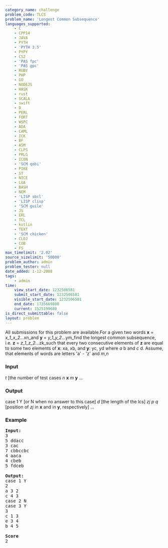 ```yaml
---
category_name: challenge
problem_code: TLCS
problem_name: 'Longest Common Subsequence'
languages_supported:
    - C
    - CPP14
    - JAVA
    - PYTH
    - 'PYTH 3.5'
    - PYPY
    - CS2
    - 'PAS fpc'
    - 'PAS gpc'
    - RUBY
    - PHP
    - GO
    - NODEJS
    - HASK
    - rust
    - SCALA
    - swift
    - D
    - PERL
    - FORT
    - WSPC
    - ADA
    - CAML
    - ICK
    - BF
    - ASM
    - CLPS
    - PRLG
    - ICON
    - 'SCM qobi'
    - PIKE
    - ST
    - NICE
    - LUA
    - BASH
    - NEM
    - 'LISP sbcl'
    - 'LISP clisp'
    - 'SCM guile'
    - JS
    - ERL
    - TCL
    - kotlin
    - TEXT
    - 'SCM chicken'
    - CLOJ
    - COB
    - FS
max_timelimit: '2.02'
source_sizelimit: '50000'
problem_author: admin
problem_tester: null
date_added: 1-12-2008
tags:
    - admin
time:
    view_start_date: 1232506581
    submit_start_date: 1232506581
    visible_start_date: 1232506581
    end_date: 1735669800
    current: 1525199680
is_direct_submittable: false
layout: problem
---
```

All submissions for this problem are available.For a given two words **x** = _x_1_x_2_...xn_and **y** = _y_1_y_2_...ym_find the longest common subsequence, i.e. **z** = _z_1_z_2_...zk_such that every two consecutive elements of **z** are equal to some two elements of **x**: xa, xb, and **y**: yc, yd where _a_ b and _c_ d. Assume, that elements of words are letters 'a' - 'z' and _m_,_n_

### Input

_t_ \[the number of test cases _n_ **x**
_m_ **y**
...

### Output

case 1 Y \[or N when no answer to this case\] 
_d_ \[the length of the lcs\] 
_zj_ _p q_ \[position of _zj_ in **x** and in **y**, respectively\] 
...

### Example

<pre>
<b>Input:</b>
3
5 ddacc
3 cac
7 cbbccbc
4 aaca
4 cbeb
5 fdceb

<b>Output:</b>
case 1 Y
2
a 3 2
c 4 3
case 2 N
case 3 Y
3
c 1 3
e 3 4
b 4 5

<b>Score</b>
2

</pre>